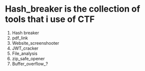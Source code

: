 # Hash_breaker is the collection of tools that i use of CTF
1. Hash breaker
2. pdf_link
3. Website_screenshooter
4. JWT_cracker
5. File_analysis
6. zip_safe_opener
7. Buffer_overflow_?